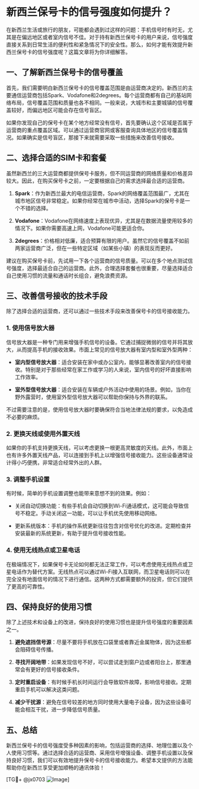 # 新西兰保号卡的信号强度如何提升？

在新西兰生活或旅行的朋友，可能都会遇到过这样的问题：手机信号时有时无，尤其是在偏远地区或者室内信号不佳。对于持有新西兰保号卡的用户来说，信号强度直接关系到日常生活的便利性和紧急情况下的安全性。那么，如何才能有效提升新西兰保号卡的信号强度呢？这篇文章将为你详细解答。

## 一、了解新西兰保号卡的信号覆盖

首先，我们需要明白新西兰保号卡的信号覆盖范围是由运营商决定的。新西兰的主要通信运营商包括Spark、Vodafone和2degrees。每个运营商都有自己的基站网络布局，信号覆盖范围和质量也各不相同。一般来说，大城市和主要城镇的信号覆盖较好，而偏远地区可能会存在信号盲区。

如果你发现自己的保号卡在某个地方经常没有信号，首先要确认这个区域是否属于运营商的重点覆盖区域。可以通过运营商官网或客服查询具体地区的信号覆盖情况。如果确实是信号盲区，那接下来就需要采取一些措施来改善信号接收。

## 二、选择合适的SIM卡和套餐

虽然新西兰的三大运营商都提供保号卡服务，但不同运营商的网络质量和价格差异较大。因此，在购买保号卡之前，一定要根据自己的需求选择最合适的运营商。

1. **Spark**：作为新西兰最大的电信运营商，Spark的网络覆盖范围最广，尤其在城市地区信号非常稳定。如果你经常在城市中活动，选择Spark的保号卡是一个不错的选择。
   
2. **Vodafone**：Vodafone在网络速度上表现优异，尤其是在数据流量使用较多的情况下。如果你需要高速上网，Vodafone可能更适合你。

3. **2degrees**：价格相对低廉，适合预算有限的用户。虽然它的信号覆盖不如前两家运营商广泛，但在一些特定区域（如某些小镇）的表现反而更好。

建议在购买保号卡前，先试用一下各个运营商的信号质量。可以在多个地点测试信号强度，选择最适合自己的运营商。此外，合理选择套餐也很重要，尽量选择适合自己使用习惯的流量和通话时长组合，避免浪费资源。

## 三、改善信号接收的技术手段

除了选择合适的运营商，还可以通过一些技术手段来改善保号卡的信号接收能力。

### 1. 使用信号放大器

信号放大器是一种专门用来增强手机信号的设备。它通过捕捉微弱的信号并将其放大，从而提高手机的接收效果。市面上常见的信号放大器有室内型和室外型两种：

- **室内型信号放大器**：适合安装在家中或办公室内，能够显著改善室内的信号接收。特别是对于那些经常在家工作或学习的人来说，室内信号的好坏直接影响工作效率。
  
- **室外型信号放大器**：适合安装在车辆或户外活动中使用的场景。例如，当你在野外露营时，使用室外型信号放大器可以帮助你保持与外界的联系。

不过需要注意的是，使用信号放大器时要确保符合当地法律法规的要求，以免造成不必要的麻烦。

### 2. 更换天线或使用外置天线

如果你的手机支持更换天线，可以考虑更换一根更高灵敏度的天线。此外，市面上也有许多外置天线产品，可以连接到手机上以增强信号接收能力。这些设备通常设计得小巧便携，非常适合经常外出的人群。

### 3. 调整手机设置

有时候，简单的手机设置调整也能带来意想不到的效果。例如：

- 关闭自动切换功能：有些手机会自动切换到Wi-Fi通话模式，这可能会导致信号不稳定。手动关闭这一功能，可以让手机优先使用移动网络。
  
- 更新系统版本：手机的操作系统更新往往包含对信号优化的改进。定期检查并安装最新的系统更新，有助于提升信号接收性能。

### 4. 使用无线热点或卫星电话

在极端情况下，如果保号卡无论如何都无法正常工作，可以考虑使用无线热点或卫星电话作为替代方案。无线热点可以通过Wi-Fi接入互联网，而卫星电话则可以在完全没有地面信号的情况下进行通信。这两种方式都需要额外的投资，但它们提供了更高的可靠性。

## 四、保持良好的使用习惯

除了上述技术和设备上的改进，保持良好的使用习惯也是提升信号强度的重要因素之一。

1. **避免遮挡信号源**：尽量不要将手机放在口袋里或者靠近金属物体，因为这些都会阻碍信号传播。
   
2. **寻找开阔地带**：如果发现信号不好，可以尝试走到窗户边或者阳台上，那里通常会有更好的信号接收条件。

3. **定时重启设备**：有时候手机长时间运行会导致软件故障，影响信号接收。定期重启手机可以解决这类问题。

4. **减少干扰源**：避免在信号较差的地方同时使用大量电子设备，因为这些设备可能会相互干扰，进一步降低信号质量。

## 五、总结

新西兰保号卡的信号强度受多种因素的影响，包括运营商的选择、地理位置以及个人使用习惯等。通过选择合适的运营商、采用信号增强设备、调整手机设置以及保持良好习惯，我们可以有效地提升保号卡的信号接收能力。希望本文提供的方法能帮助你在新西兰享受更加顺畅的通讯体验！

[TG💪+ @jx0703 ![Image](https://github.com/user-attachments/assets/dbca1d08-cadb-493c-b0ec-ad6f7a83f270)]